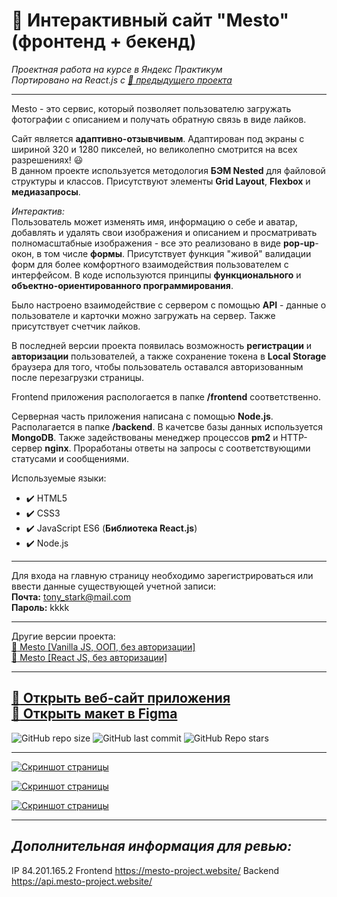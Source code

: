 # :small_orange_diamond: Интерактивный сайт "Mesto" (фронтенд + бекенд)
*Проектная работа на курсе в Яндекс Практикум*  
*Портировано на React.js с [:link: предыдущего проекта](https://github.com/uzornakovre/mesto)*
______

Mesto - это сервис, который позволяет пользователю загружать фотографии с описанием и получать обратную связь в виде лайков. 

Сайт является **адаптивно-отзывчивым**. Адаптирован под экраны с шириной 320 и 1280 пикселей,
но великолепно смотрится на всех разрешениях! :smiley:  
В данном проекте используется методология **БЭМ Nested** для файловой структуры и классов. Присутствуют элементы **Grid Layout**, **Flexbox** и **медиазапросы**.

*Интерактив:*    
Пользователь может изменять имя, информацию о себе и аватар, добавлять и удалять свои изображения и описанием и просматривать полномасштабные изображения - все это реализовано в виде **pop-up**-окон, в том числе **формы**. Присутствует функция "живой" валидации форм для более комфортного взаимодействия пользователем с интерфейсом. В коде используются принципы **функционального** и  **объектно-ориентированного программирования**. 

Было настроено взаимодействие с сервером с помощью **API** - данные о пользователе и карточки можно загружать на сервер. Также присутствует счетчик лайков.

В последней версии проекта появилась возможность **регистрации** и **авторизации** пользователей, а также сохранение токена в **Local Storage** браузера для того, чтобы пользователь оставался авторизованным после перезагрузки страницы.

Frontend приложения распологается в папке **/frontend** соответственно.

Серверная часть приложения написана с помощью **Node.js**. Располагается в папке **/backend**. В качетсве базы данных используется **MongoDB**. Также задействованы менеджер процессов **pm2** и HTTP-сервер **nginx**. Проработаны ответы на запросы с соответствующими статусами и сообщениями.

Используемые языки: 
* :heavy_check_mark: HTML5    
* :heavy_check_mark: CSS3    
* :heavy_check_mark: JavaScript ES6 (**Библиотека React.js**)
* :heavy_check_mark: Node.js

______

Для входа на главную страницу необходимо зарегистрироваться или ввести данные существующей учетной записи:  
**Почта:**  tony_stark@mail.com  
**Пароль:** kkkk
______  

Другие версии проекта:    
[:link: Mesto [Vanilla JS, ООП, без авторизации]](https://github.com/uzornakovre/mesto)    
[:link: Mesto [React JS, без авторизации]](https://github.com/uzornakovre/mesto-react)

______   

[:link: Открыть веб-сайт приложения](https://mesto-project.website/)  
[:link: Открыть макет в Figma](https://www.figma.com/file/2cn9N9jSkmxD84oJik7xL7/JavaScript.-Sprint-4?node-id=0%3A1)
------
![GitHub repo size](https://img.shields.io/github/repo-size/uzornakovre/react-mesto-api-full-gha?color=yellow&style=flat-square) ![GitHub last commit](https://img.shields.io/github/last-commit/uzornakovre/react-mesto-api-full-gha?color=blue&style=flat-square) ![GitHub Repo stars](https://img.shields.io/github/stars/uzornakovre/react-mesto-api-full-gha?color=pink&style=flat-square)  

------

[![Скриншот страницы](https://i.ibb.co/wsHBDxg/mesto1.jpg)](https://mesto-project.website/)  

[![Скриншот страницы](https://i.ibb.co/KNqpgnK/mesto3.jpg)](https://mesto-project.website/)  

[![Скриншот страницы](https://i.ibb.co/gZ5bndC/mesto2.jpg)](https://mesto-project.website/)

------

## *Дополнительная информация для ревью:*

IP 84.201.165.2
Frontend https://mesto-project.website/
Backend https://api.mesto-project.website/
